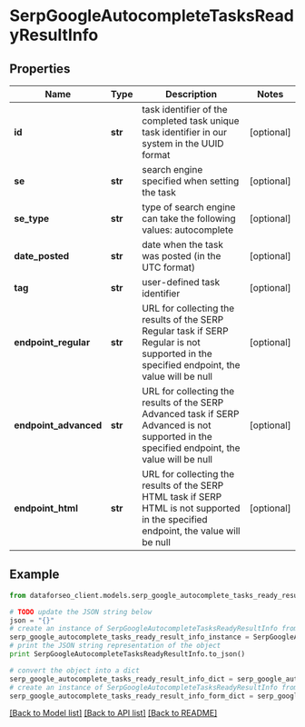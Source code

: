 # SerpGoogleAutocompleteTasksReadyResultInfo


## Properties

Name | Type | Description | Notes
------------ | ------------- | ------------- | -------------
**id** | **str** | task identifier of the completed task unique task identifier in our system in the UUID format | [optional] 
**se** | **str** | search engine specified when setting the task | [optional] 
**se_type** | **str** | type of search engine can take the following values: autocomplete | [optional] 
**date_posted** | **str** | date when the task was posted (in the UTC format) | [optional] 
**tag** | **str** | user-defined task identifier | [optional] 
**endpoint_regular** | **str** | URL for collecting the results of the SERP Regular task if SERP Regular is not supported in the specified endpoint, the value will be null | [optional] 
**endpoint_advanced** | **str** | URL for collecting the results of the SERP Advanced task if SERP Advanced is not supported in the specified endpoint, the value will be null | [optional] 
**endpoint_html** | **str** | URL for collecting the results of the SERP HTML task if SERP HTML is not supported in the specified endpoint, the value will be null | [optional] 

## Example

```python
from dataforseo_client.models.serp_google_autocomplete_tasks_ready_result_info import SerpGoogleAutocompleteTasksReadyResultInfo

# TODO update the JSON string below
json = "{}"
# create an instance of SerpGoogleAutocompleteTasksReadyResultInfo from a JSON string
serp_google_autocomplete_tasks_ready_result_info_instance = SerpGoogleAutocompleteTasksReadyResultInfo.from_json(json)
# print the JSON string representation of the object
print SerpGoogleAutocompleteTasksReadyResultInfo.to_json()

# convert the object into a dict
serp_google_autocomplete_tasks_ready_result_info_dict = serp_google_autocomplete_tasks_ready_result_info_instance.to_dict()
# create an instance of SerpGoogleAutocompleteTasksReadyResultInfo from a dict
serp_google_autocomplete_tasks_ready_result_info_form_dict = serp_google_autocomplete_tasks_ready_result_info.from_dict(serp_google_autocomplete_tasks_ready_result_info_dict)
```
[[Back to Model list]](../README.md#documentation-for-models) [[Back to API list]](../README.md#documentation-for-api-endpoints) [[Back to README]](../README.md)


